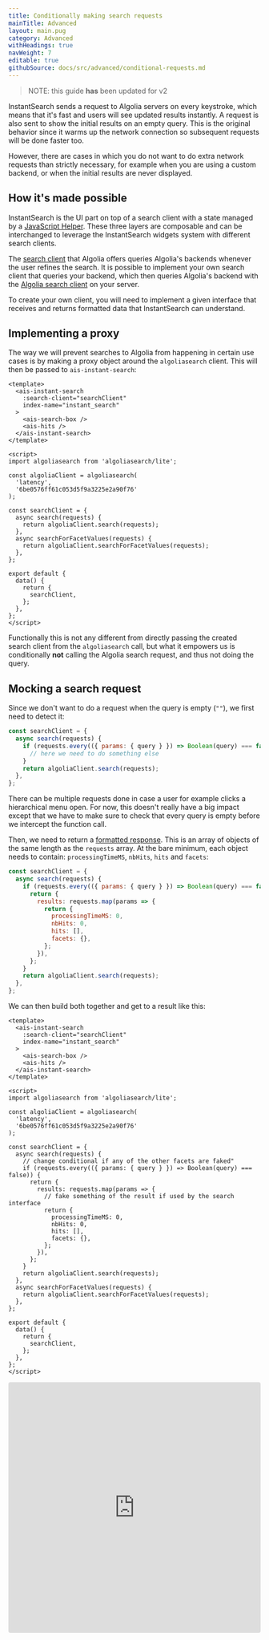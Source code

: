 ```yaml
---
title: Conditionally making search requests
mainTitle: Advanced
layout: main.pug
category: Advanced
withHeadings: true
navWeight: 7
editable: true
githubSource: docs/src/advanced/conditional-requests.md
---
```


> NOTE: this guide **has** been updated for v2

InstantSearch sends a request to Algolia servers on every keystroke, which means that it's fast and users will see updated results instantly. A request is also sent to show the initial results on an empty query. This is the original behavior since it warms up the network connection so subsequent requests will be done faster too.

However, there are cases in which you do not want to do extra network requests than strictly necessary, for example when you are using a custom backend, or when the initial results are never displayed.

## How it's made possible

InstantSearch is the UI part on top of a search client with a state managed by a [JavaScript Helper](https://github.com/algolia/algoliasearch-helper-js). These three layers are composable and can be interchanged to leverage the InstantSearch widgets system with different search clients.

The [search client](https://github.com/algolia/algoliasearch-client-javascript) that Algolia offers queries Algolia's backends whenever the user refines the search. It is possible to implement your own search client that queries your backend, which then queries Algolia's backend with the [Algolia search client](https://github.com/algolia/algoliasearch-client-javascript) on your server.

To create your own client, you will need to implement a given interface that receives and returns formatted data that InstantSearch can understand.

## Implementing a proxy

The way we will prevent searches to Algolia from happening in certain use cases is by making a proxy object around the `algoliasearch` client. This will then be passed to `ais-instant-search`:

```vue
<template>
  <ais-instant-search
    :search-client="searchClient"
    index-name="instant_search"
  >
    <ais-search-box />
    <ais-hits />
  </ais-instant-search>
</template>

<script>
import algoliasearch from 'algoliasearch/lite';

const algoliaClient = algoliasearch(
  'latency',
  '6be0576ff61c053d5f9a3225e2a90f76'
);

const searchClient = {
  async search(requests) {
    return algoliaClient.search(requests);
  },
  async searchForFacetValues(requests) {
    return algoliaClient.searchForFacetValues(requests);
  },
};

export default {
  data() {
    return {
      searchClient,
    };
  },
};
</script>
```

Functionally this is not any different from directly passing the created search client from the `algoliasearch` call, but what it empowers us is conditionally **not** calling the Algolia search request, and thus not doing the query.

## Mocking a search request

Since we don't want to do a request when the query is empty (`""`), we first need to detect it:

```js
const searchClient = {
  async search(requests) {
    if (requests.every(({ params: { query } }) => Boolean(query) === false)) {
      // here we need to do something else
    }
    return algoliaClient.search(requests);
  },
};
```

There can be multiple requests done in case a user for example clicks a hierarchical menu open. For now, this doesn't really have a big impact except that we have to make sure to check that every query is empty before we intercept the function call.

Then, we need to return a [formatted response](https://www.algolia.com/doc/api-reference/api-methods/search/?language=javascript#response). This is an array of objects of the same length as the `requests` array. At the bare minimum, each object needs to contain: `processingTimeMS`, `nbHits`, `hits` and `facets`:

```js
const searchClient = {
  async search(requests) {
    if (requests.every(({ params: { query } }) => Boolean(query) === false)) {
      return {
        results: requests.map(params => {
          return {
            processingTimeMS: 0,
            nbHits: 0,
            hits: [],
            facets: {},
          };
        }),
      };
    }
    return algoliaClient.search(requests);
  },
};
```

We can then build both together and get to a result like this:

```vue
<template>
  <ais-instant-search
    :search-client="searchClient"
    index-name="instant_search"
  >
    <ais-search-box />
    <ais-hits />
  </ais-instant-search>
</template>

<script>
import algoliasearch from 'algoliasearch/lite';

const algoliaClient = algoliasearch(
  'latency',
  '6be0576ff61c053d5f9a3225e2a90f76'
);

const searchClient = {
  async search(requests) {
    // change conditional if any of the other facets are faked"
    if (requests.every(({ params: { query } }) => Boolean(query) === false)) {
      return {
        results: requests.map(params => {
          // fake something of the result if used by the search interface
          return {
            processingTimeMS: 0,
            nbHits: 0,
            hits: [],
            facets: {},
          };
        }),
      };
    }
    return algoliaClient.search(requests);
  },
  async searchForFacetValues(requests) {
    return algoliaClient.searchForFacetValues(requests);
  },
};

export default {
  data() {
    return {
      searchClient,
    };
  },
};
</script>
```

<iframe src="https://codesandbox.io/embed/9o4qo147jw?module=%2Fsrc%2FApp.vue" style="width:100%; height:500px; border:0; border-radius: 4px; overflow:hidden;" sandbox="allow-modals allow-forms allow-popups allow-scripts allow-same-origin"></iframe>
